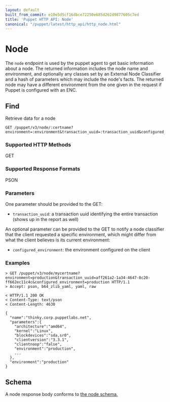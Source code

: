 ```yaml
---
layout: default
built_from_commit: e10e5d5cf16dbce72250e685d262d9877605c7ed
title: 'Puppet HTTP API: Node'
canonical: "/puppet/latest/http_api/http_node.html"
---
```


Node
====

The `node` endpoint is used by the puppet agent to get basic information
about a node. The returned information includes the node name and
environment, and optionally any classes set by an External Node
Classifier and a hash of parameters which may include the node's facts.
The returned node may have a different environment from the one given in
the request if Puppet is configured with an ENC.

Find
----

Retrieve data for a node

    GET /puppet/v3/node/:certname?environment=:environment&transaction_uuid=:transaction_uuid&configured_environment=:environment


### Supported HTTP Methods

GET

### Supported Response Formats

PSON

### Parameters

One parameter should be provided to the GET:

- `transaction_uuid`: a transaction uuid identifying the entire transaction (shows up in the report as well)

An optional parameter can be provided to the GET to notify a node classifier that the client requested a specific
environment, which might differ from what the client believes is its current environment:

- `configured_environment`: the environment configured on the client

### Examples

    > GET /puppet/v3/node/mycertname?environment=production&transaction_uuid=aff261a2-1a34-4647-8c20-ff662ec11c4c&configured_environment=production HTTP/1.1
    > Accept: pson, b64_zlib_yaml, yaml, raw

    < HTTP/1.1 200 OK
    < Content-Type: text/pson
    < Content-Length: 4630

    {
      "name":"thinky.corp.puppetlabs.net",
      "parameters":{
        "architecture":"amd64",
        "kernel":"Linux",
        "blockdevices":"sda,sr0",
        "clientversion":"3.3.1",
        "clientnoop":"false",
        "environment":"production",
        ...
      },
      "environment":"production"
    }

Schema
------

A node response body conforms to
[the node schema.](../schemas/node.json)
